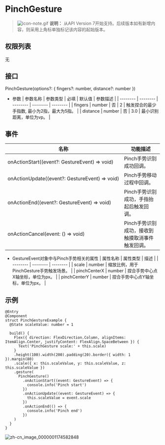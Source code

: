 # PinchGesture

> ![icon-note.gif](public_sys-resources/icon-note.gif) **说明：**
> 从API Version 7开始支持。后续版本如有新增内容，则采用上角标单独标记该内容的起始版本。


## 权限列表

无


## 接口

PinchGesture(options?: { fingers?: number, distance?: number })

- 参数
  | 参数名称 | 参数类型 | 必填 | 默认值 | 参数描述 |
  | -------- | -------- | -------- | -------- | -------- |
  | fingers | number | 否 | 2 | 触发捏合的最少手指数,&nbsp;最小为2指，最大为5指。 |
  | distance | number | 否 | 3.0 | 最小识别距离，单位为vp。 |


## 事件

| 名称 | 功能描述 |
| -------- | -------- |
| onActionStart((event?:&nbsp;GestureEvent)&nbsp;=&gt;&nbsp;void) | Pinch手势识别成功回调。 |
| onActionUpdate((event?:&nbsp;GestureEvent)&nbsp;=&gt;&nbsp;void) | Pinch手势移动过程中回调。 |
| onActionEnd((event?:&nbsp;GestureEvent)&nbsp;=&gt;&nbsp;void) | Pinch手势识别成功，手指抬起后触发回调。 |
| onActionCancel(event:&nbsp;()&nbsp;=&gt;&nbsp;void) | Pinch手势识别成功，接收到触摸取消事件触发回调。 |

- GestureEvent对象中与Pinch手势相关的属性
  | 属性名称 | 属性类型 | 描述 |
  | -------- | -------- | -------- |
  | scale | number | 缩放比例，用于PinchGesture手势触发场景。 |
  | pinchCenterX | number | 捏合手势中心点X轴坐标，单位为px。 |
  | pinchCenterY | number | 捏合手势中心点Y轴坐标，单位为px。 |


## 示例

```
@Entry
@Component
struct PinchGestureExample {
  @State scaleValue: number = 1

  build() {
    Flex({ direction: FlexDirection.Column, alignItems: ItemAlign.Center, justifyContent: FlexAlign.SpaceBetween }) {
      Text('PinchGesture scale:' + this.scale)
    }
    .height(100).width(200).padding(20).border({ width: 1 }).margin(80)
    .scale({ x: this.scaleValue, y: this.scaleValue, z: this.scaleValue })
    .gesture(
      PinchGesture()
        .onActionStart((event: GestureEvent) => {
          console.info('Pinch start')
        })
        .onActionUpdate((event: GestureEvent) => {
          this.scaleValue = event.scale
        })
        .onActionEnd(() => {
          console.info('Pinch end')
        })
    )
  }
}
```

![zh-cn_image_0000001174582848](figures/zh-cn_image_0000001174582848.gif)
